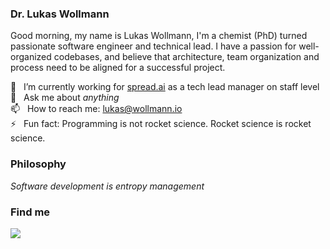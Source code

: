 ### Dr. Lukas Wollmann

Good morning,
my name is Lukas Wollmann, I'm a chemist (PhD) turned passionate software engineer and technical lead. I have a passion for well-organized codebases, and believe that architecture, team organization and process need to be aligned for a successful project.


🔭  &nbsp; I’m currently working for [spread.ai](https://www.spread.ai) as a tech lead manager on staff level</br>
💬  &nbsp; Ask me about _anything_ </br>
📫  &nbsp; How to reach me: lukas@wollmann.io </br>
⚡  &nbsp; Fun fact: Programming is not rocket science. Rocket science is rocket science. </br>


### Philosophy
*Software development is entropy management*

### Find me

<a href="https://de.linkedin.com/in/lukas-wollmann">
 <img src="https://img.shields.io/badge/LinkedIn-0077B5?style=for-the-badge&logo=linkedin&logoColor=white"/>
</a>
